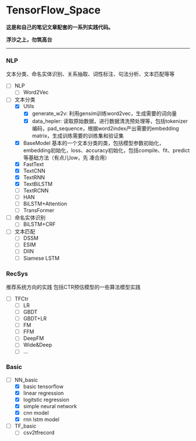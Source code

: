 # TensorFlow_Space

**这是和自己的笔记文章配套的一系列实践代码。**

**浮沙之上，勿筑高台**

---

### NLP

文本分类、命名实体识别、关系抽取、词性标注、句法分析、文本匹配等等

* [ ] NLP
    * [ ] Word2Vec  
* [ ] 文本分类
    * [x] Utils
        * [x] generate_w2v: 利用gensim训练word2vec，生成需要的词向量
        * [x] data_hepler: 读取原始数据，进行数据清洗预处理等，包括tokenizer编码，pad_sequence，根据word2index产出需要的embedding matrix，生成训练需要的训练集和验证集
    * [x] BaseModel 基本的一个文本分类的类，包括模型参数初始化，embedding初始化，loss、accuracy初始化，包括compile、fit、predict等基础方法（有点儿low，先 凑合用）
    * [x] FastText
    * [x] TextCNN
    * [x] TextRNN
    * [x] TextBiLSTM
    * [ ] TextRCNN
    * [ ] HAN
    * [ ] BiLSTM+Attention
    * [ ] TransFormer
* [ ] 命名实体识别
    * [ ] BiLSTM+CRF
* [ ] 文本匹配
    * [ ] DSSM
    * [ ] ESIM
    * [ ] DIIN
    * [ ] Siamese LSTM

### RecSys

推荐系统方向的实践
包括CTR预估模型的一些算法模型实践

* [ ] TFCtr
    * [ ] LR  
    * [ ] GBDT  
    * [ ] GBDT+LR  
    * [ ] FM  
    * [ ] FFM  
    * [ ] DeepFM  
    * [ ] Wide&Deep  
    * [ ] ...

### Basic

* [ ] NN_basic
    * [x] basic tensorflow
    * [x] linear regression
    * [x] logitstic regression
    * [x] simple neural network
    * [x] cnn model
    * [x] rnn lstm model 
    
* [ ] TF_basic  
    * [ ] csv2tfrecord
